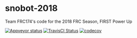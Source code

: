 # snobot-2018
Team FRC174's code for the 2018 FRC Season, FIRST Power Up

[![Appveyor status](https://ci.appveyor.com/api/projects/status/b3vco7khmkwf1p76/branch/master?svg=true)](https://ci.appveyor.com/project/pjreiniger/snobot-2018/branch/master)
[![TravisCI Status](https://travis-ci.org/ArcticWarriors/snobot-2018.svg?branch=autonomousChooser)](https://travis-ci.org/ArcticWarriors/snobot-2018)
[![codecov](https://codecov.io/gh/ArcticWarriors/snobot-2018/branch/master/graph/badge.svg)](https://codecov.io/gh/ArcticWarriors/snobot-2018)

